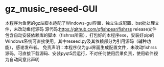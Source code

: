 # gz_music_reseed-GUI
本程序为鱼佬的gz站脚本适配了Windows-gui界面，独立生成配置、bat批处理文件，未改动鱼佬源码 源代码:https://github.com/qfishpear/fishrss release文件包含自动安装依赖库的脚本（fishrss所需），打包好的本程序exe，安装好pip的Windows系统可直接使用。其中reseed.py及其依赖部分为引用源码（辅种功能），感谢发布者。 免责声明：本程序仅为gui界面生成配置文件，未改动fishrss源码，可直接下载源码、安装pyqt5后运行，不对任何使用后果负责，使用软件视为自动同意此声明
